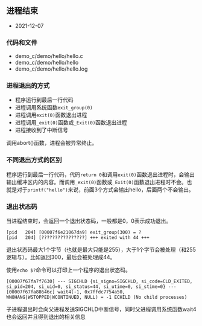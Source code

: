 ## 进程结束

- 2021-12-07

### 代码和文件

- demo_c/demo/hello/hello.c
- demo_c/demo/hello/hello
- demo_c/demo/hello/hello.log

### 进程退出的方式

- 程序运行到最后一行代码
- 进程调用系统函数`exit_group(0)`
- 进程调用`exit(0)`函数退出进程
- 进程调用`_exit(0)`函数或`_Exit(0)`函数退出进程
- 进程接收到了中断信号

调用abort()函数，进程会被异常终止。

### 不同退出方式的区别

程序运行到最后一行代码，代码`return 0`和调用`exit(0)`函数退出进程时，会输出输出缓冲区内的内容。而调用`_exit(0)`函数或`_Exit(0)`函数退出进程时不会。也就是对于`printf("hello")`来说，前面3个方式会输出hello，后面两个不会输出。

### 退出状态码

当进程结束时，会返回一个退出状态码，一般都是0，0表示成功退出。

```
[pid   204] [00007f6e21067da9] exit_group(300) = ?
[pid   204] [????????????????] +++ exited with 44 +++
```

退出状态码最大1个字节（也就是最大只能是255），大于1个字节会被处理（和255逻辑与）。比如返回300，最后会被处理成44。

使用`echo $?`命令可以打印上一个程序的退出状态码。

```
[00007f67fa7f7630] --- SIGCHLD {si_signo=SIGCHLD, si_code=CLD_EXITED, si_pid=204, si_uid=0, si_status=44, si_utime=0, si_stime=0} ---
[00007f67fa88646c] wait4(-1, 0x7ffdc7754a50, WNOHANG|WSTOPPED|WCONTINUED, NULL) = -1 ECHILD (No child processes)
```

子进程退出时会向父进程发送SIGCHLD中断信号，同时父进程调用系统函数wait4也会返回并且得到退出的相关信息

